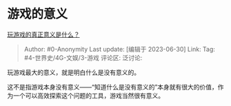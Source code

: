 # 游戏的意义
[玩游戏的真正意义是什么？](https://www.zhihu.com/question/313042928/answer/3097402222)

> Author: #0-Anonymity
> Last update: [编辑于 2023-06-30]
> Link:
> Tag: #4-世界史/4G-文娱/3-游戏 
> 评论区:
> 泛讨论:

玩游戏最大的意义，就是明白什么是没有意义的。

这不是指游戏本身没有意义——“知道什么是没有意义的”本身就有很大的价值，作为一个可以高效探索这个问题的工具，游戏当然很有意义。